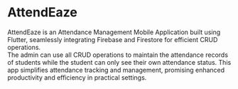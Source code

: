 # AttendEaze
AttendEaze is an Attendance Management Mobile Application built using Flutter, seamlessly integrating Firebase and Firestore for efficient CRUD operations.  
The admin can use all CRUD operations to maintain the attendance records of students while the student can only see their own attendance status.  This app simplifies attendance tracking and management, promising enhanced productivity and efficiency in practical settings.
